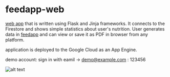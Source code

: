 # feedapp-web

[web app][wa] that is written using Flask and Jinja frameworks. It connects to the Firestore and shows simple statistics about user's nutrition. User generates data in [feedapp][gp] and can view or save it as PDF in browser from any platform. 


application is deployed to the Google Cloud as an App Engine.

demo account: sign in with eamil -> demo@example.com : 123456

![alt text](https://i.imgur.com/N8LOlfC.png)

   [gp]: <https://github.com/dievskiy/feedapp>
   [wa]: <https://feedapp-85670.appspot.com>
  
